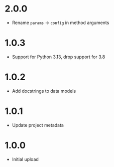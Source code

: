 # 2.0.0
- Rename `params` -> `config` in method arguments

# 1.0.3
- Support for Python 3.13, drop support for 3.8

# 1.0.2
- Add docstrings to data models

# 1.0.1
- Update project metadata

# 1.0.0
- Initial upload
